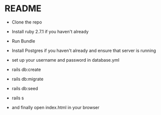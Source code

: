 # README

* Clone the repo

* Install ruby 2.7.1 if you haven't already

* Run Bundle

* Install Postgres if you haven't already and ensure that server is running

* set up your username and password in database.yml

* rails db:create

* rails db:migrate

* rails db:seed

* rails s

* and finally open index.html in your browser
